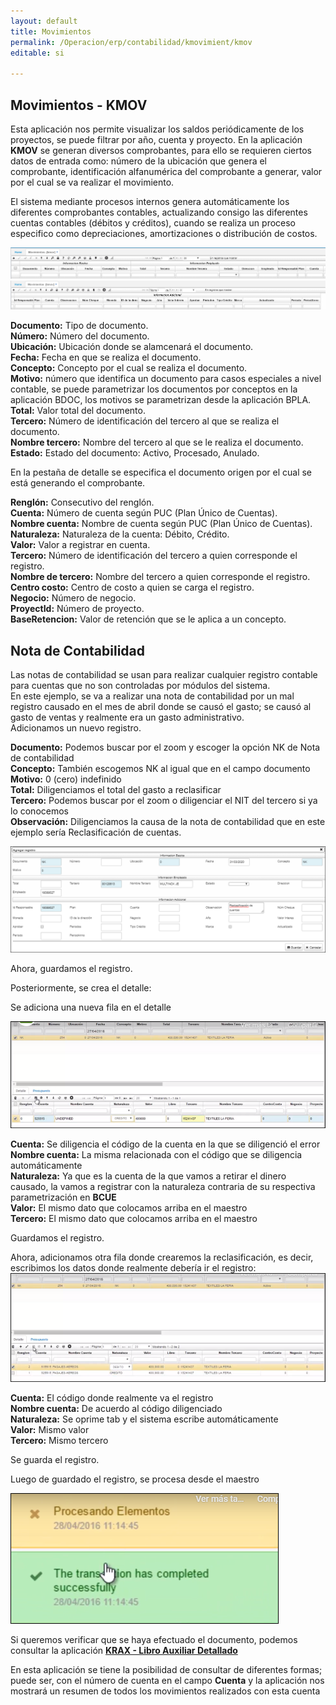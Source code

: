 ```yaml
---
layout: default
title: Movimientos
permalink: /Operacion/erp/contabilidad/kmovimient/kmov
editable: si

---
```


## Movimientos - KMOV

Esta aplicación nos permite visualizar los saldos periódicamente de los proyectos, se puede filtrar por año, cuenta y proyecto. En la aplicación **KMOV** se generan diversos comprobantes, para ello se requieren ciertos datos de entrada como: número de la ubicación que genera el comprobante, identificación alfanumérica del comprobante a generar, valor por el cual se va realizar el movimiento.  

El sistema mediante procesos internos genera automáticamente los diferentes comprobantes contables, actualizando consigo las diferentes cuentas contables (débitos y créditos), cuando se realiza un proceso especifico como depreciaciones, amortizaciones o distribución de costos.    

![](kmov.png)  
![](kmov1.png)

 **Documento:** Tipo de documento.  
 **Número:** Número del documento.  
 **Ubicación:** Ubicación donde se alamcenará el documento.  
 **Fecha:** Fecha en que se realiza el documento.  
 **Concepto:** Concepto por el cual se realiza el documento.  
 **Motivo:** número que identifica un documento para casos especiales a nivel    contable, se puede parametrizar los documentos por conceptos en la aplicación BDOC, los motivos se parametrizan desde la aplicación BPLA.  
 **Total:** Valor total del documento.  
 **Tercero:** Número de identificación del tercero al que se realiza el documento.  
 **Nombre tercero:** Nombre del tercero al que se le realiza el documento.  
 **Estado:** Estado del documento: Activo, Procesado, Anulado.  

En la pestaña de detalle se especifica el documento origen por el cual se está generando el comprobante.  



 **Renglón:** Consecutivo del renglón.  
 **Cuenta:** Número de cuenta según PUC (Plan Único de Cuentas).  
 **Nombre cuenta:** Nombre de cuenta según PUC (Plan Único de Cuentas).  
 **Naturaleza:** Naturaleza de la cuenta: Débito, Crédito.  
 **Valor:** Valor a registrar en cuenta.  
 **Tercero:** Número de identificación del tercero a quien corresponde el registro.  
 **Nombre de tercero:** Nombre del tercero a quien corresponde el registro.  
 **Centro costo:** Centro de costo a quien se carga el registro.  
 **Negocio:** Número de negocio.  
 **ProyectId:** Número de proyecto.  
 **BaseRetencion:** Valor de retención que se le aplica a un concepto.  
 
 
## Nota de Contabilidad  

Las notas de contabilidad se usan para realizar cualquier registro contable para cuentas que no son controladas por módulos del sistema.  
En este ejemplo, se va a realizar una nota de contabilidad por un mal registro causado en el mes de abril donde se causó el gasto; se causó al gasto de ventas y realmente era un gasto administrativo.  
Adicionamos un nuevo registro.  


**Documento:**  Podemos buscar por el zoom y escoger la opción NK de Nota de contabilidad  
**Concepto:** También escogemos NK al igual que en el campo documento  
**Motivo:** 0 (cero) indefinido  
**Total:**  Diligenciamos el total del gasto a reclasificar  
**Tercero:**  Podemos buscar por el zoom o diligenciar el NIT del tercero si ya lo conocemos  
**Observación:**  Diligenciamos la causa de la nota de contabilidad que en este ejemplo sería Reclasificación de cuentas.  

![](kmov3.png)

Ahora, guardamos el registro.  

Posteriormente, se crea el detalle:   

Se adiciona una nueva fila en el detalle  

![](kmov4.png)  

**Cuenta:** Se diligencia el código de la cuenta en la que se diligenció el error  
**Nombre cuenta:** La misma relacionada con el código que se diligencia automáticamente  
**Naturaleza:** Ya que es la cuenta de la que vamos a retirar el dinero causado, la vamos a registrar con la naturaleza contraria de su respectiva parametrización en **BCUE**  
**Valor:** El mismo dato que colocamos arriba en el maestro  
**Tercero:** El mismo dato que colocamos arriba en el maestro  

Guardamos el registro.  

Ahora, adicionamos otra fila donde crearemos la reclasificación, es decir, escribimos los datos donde realmente debería ir el registro:  
![](kmov5.png)  

**Cuenta:** El código donde realmente va el registro  
**Nombre cuenta:** De acuerdo al código diligenciado  
**Naturaleza:** Se oprime tab y el sistema escribe automáticamente  
**Valor:** Mismo valor  
**Tercero:** Mismo tercero  

Se guarda el registro.

Luego de guardado el registro, se procesa desde el maestro

![](kmov6.png)  

Si queremos verificar que se haya efectuado el documento, podemos consultar la aplicación [**KRAX - Libro Auxiliar Detallado**](http://docs.oasiscom.com/Operacion/erp/contabilidad/kreporte/krax) 

En esta aplicación se tiene la posibilidad de consultar de diferentes formas; puede ser, con el número de cuenta en el campo **Cuenta** y la aplicación nos mostrará un resumen de todos los movimientos realizados con esta cuenta







